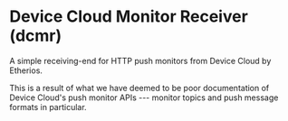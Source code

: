 Device Cloud Monitor Receiver (dcmr)
====

A simple receiving-end for HTTP push monitors from Device Cloud by Etherios.

This is a result of what we have deemed to be poor documentation of Device Cloud's
push monitor APIs --- monitor topics and push message formats in particular.
